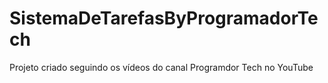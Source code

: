 # SistemaDeTarefasByProgramadorTech
Projeto criado seguindo os vídeos do canal Programdor Tech no YouTube
